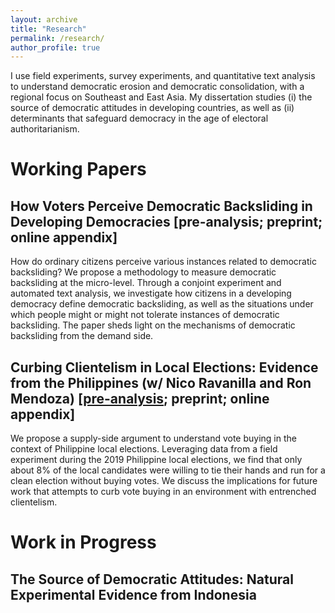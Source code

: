 ```yaml
---
layout: archive
title: "Research"
permalink: /research/
author_profile: true
---
```


I use field experiments, survey experiments, and quantitative text analysis to understand democratic erosion and democratic consolidation, with a regional focus on Southeast and East Asia. My dissertation studies (i) the source of democratic attitudes in developing countries, as well as (ii) determinants that safeguard democracy in the age of electoral authoritarianism.  

# Working Papers

## How Voters Perceive Democratic Backsliding in Developing Democracies [pre-analysis; preprint; online appendix]

How do ordinary citizens perceive various instances related to democratic backsliding? We propose a methodology to measure democratic backsliding at the micro-level. Through a conjoint experiment and automated text analysis, we investigate how citizens in a developing democracy define democratic backsliding, as well as the situations under which people might or might not tolerate instances of democratic backsliding. The paper sheds light on the mechanisms of democratic backsliding from the demand side. 

## Curbing Clientelism in Local Elections: Evidence from the Philippines (w/ Nico Ravanilla and Ron Mendoza) [[pre-analysis](http://egap.org/content/clientelism-policy-based-campaigns-philippines); preprint; online appendix]  

We propose a supply-side argument to understand vote buying in the context of Philippine local elections. Leveraging data from a field experiment during the 2019 Philippine local elections, we find that only about 8\% of the local candidates were willing to tie their hands and run for a clean election without buying votes. We discuss the implications for future work that attempts to curb vote buying in an environment with entrenched clientelism.   

# Work in Progress
 
## The Source of Democratic Attitudes: Natural Experimental Evidence from Indonesia  
